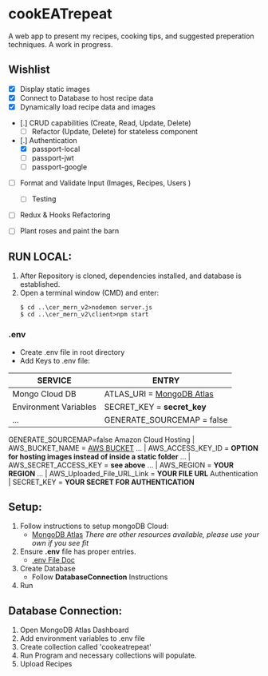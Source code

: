 # cookEATrepeat
A web app to present my recipes, cooking tips, and suggested preperation techniques.
A work in progress.


## Wishlist
- [x] Display static images
- [x] Connect to Database to host recipe data
- [x] Dynamically load recipe data and images
- [.] CRUD capabilities (Create, Read, Update, Delete)
	- [ ] Refactor (Update, Delete) for stateless component
- [.] Authentication
	- [x] passport-local
	- [ ] passport-jwt
	- [ ] passport-google
- [ ] Format and Validate Input (Images, Recipes, Users )
	- [ ] Testing
- [ ] Redux & Hooks Refactoring
- [ ] Plant roses and paint the barn


## RUN LOCAL:
1. After Repository is cloned, dependencies installed, and database is established.
2. Open a terminal window (CMD) and enter:
	```
	$ cd ..\cer_mern_v2>nodemon server.js
	$ cd ..\cer_mern_v2\client>npm start
	```

### .env
- Create .env file in root directory
- Add Keys to .env file:

SERVICE | ENTRY
------------ | -------------
Mongo Cloud DB | ATLAS_URI = [MongoDB Atlas](https://cloud.mongodb.com/)
Environment Variables | SECRET_KEY = **secret_key**
...| GENERATE_SOURCEMAP = false
GENERATE_SOURCEMAP=false
Amazon Cloud Hosting | AWS_BUCKET_NAME = [AWS BUCKET](https://docs.aws.amazon.com/AmazonS3/latest/dev/UsingBucket.html)
... | AWS_ACCESS_KEY_ID = **OPTION for hosting images instead of inside a static folder**
... | AWS_SECRET_ACCESS_KEY = **see above**
... | AWS_REGION = **YOUR REGION**
... | AWS_Uploaded_File_URL_Link = **YOUR FILE URL**
Authentication | SECRET_KEY = **YOUR SECRET FOR AUTHENTICATION**

## Setup:
1. Follow instructions to setup mongoDB Cloud: 
	- [MongoDB Atlas](https://cloud.mongodb.com/) 
	*There are other resources available, please use your own if you see fit*
2. Ensure **.env** file has proper entries.
    - [.env File Doc](https://create-react-app.dev/docs/adding-custom-environment-variables/)
3. Create Database
	- Follow **DatabaseConnection** Instructions
4. Run
	
## Database Connection:	
1. Open MongoDB Atlas Dashboard
2. Add environment variables to .env file
3. Create collection called 'cookeatrepeat'
4. Run Program and necessary collections will populate.	
5. Upload Recipes

